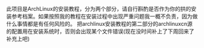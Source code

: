 此项目是ArchLinux的安装教程，分为两个部分，请自行斟酌是否作为你的拱的安装参考档案。如果按照我的教程在安装过程中出现严重问题我一概不负责，因为做什么事情都是有任何风险的。
把archlinux安装教程的第二部分的archlinuxcn源的配置用在安装系统时，否则会出现某个文件错误(现在没时间补上了下周回来了补充上吧)
